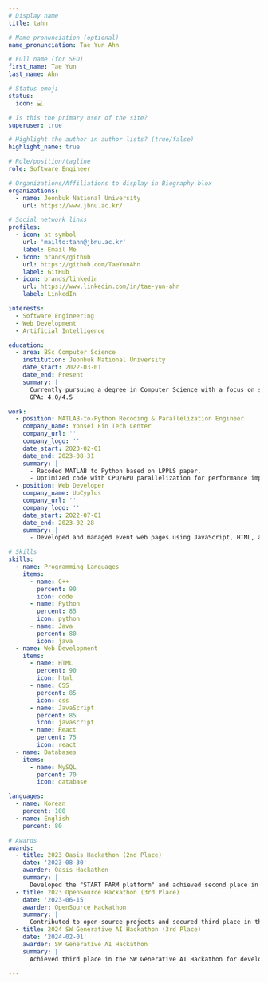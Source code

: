 ```yaml
---
# Display name
title: tahn

# Name pronunciation (optional)
name_pronunciation: Tae Yun Ahn

# Full name (for SEO)
first_name: Tae Yun
last_name: Ahn

# Status emoji
status:
  icon: 💻

# Is this the primary user of the site?
superuser: true

# Highlight the author in author lists? (true/false)
highlight_name: true

# Role/position/tagline
role: Software Engineer

# Organizations/Affiliations to display in Biography blox
organizations:
  - name: Jeonbuk National University
    url: https://www.jbnu.ac.kr/

# Social network links
profiles:
  - icon: at-symbol
    url: 'mailto:tahn@jbnu.ac.kr'
    label: Email Me
  - icon: brands/github
    url: https://github.com/TaeYunAhn
    label: GitHub
  - icon: brands/linkedin
    url: https://www.linkedin.com/in/tae-yun-ahn
    label: LinkedIn

interests:
  - Software Engineering
  - Web Development
  - Artificial Intelligence

education:
  - area: BSc Computer Science
    institution: Jeonbuk National University
    date_start: 2022-03-01
    date_end: Present
    summary: |
      Currently pursuing a degree in Computer Science with a focus on software engineering and AI-related subjects. Actively participating in internships, hackathons, and mentoring activities.
      GPA: 4.0/4.5

work:
  - position: MATLAB-to-Python Recoding & Parallelization Engineer
    company_name: Yonsei Fin Tech Center
    company_url: ''
    company_logo: ''
    date_start: 2023-02-01
    date_end: 2023-08-31
    summary: |
      - Recoded MATLAB to Python based on LPPLS paper.
      - Optimized code with CPU/GPU parallelization for performance improvement.
  - position: Web Developer
    company_name: UpCyplus
    company_url: ''
    company_logo: ''
    date_start: 2022-07-01
    date_end: 2023-02-28
    summary: |
      - Developed and managed event web pages using JavaScript, HTML, and CSS.

# Skills
skills:
  - name: Programming Languages
    items:
      - name: C++
        percent: 90
        icon: code
      - name: Python
        percent: 85
        icon: python
      - name: Java
        percent: 80
        icon: java
  - name: Web Development
    items:
      - name: HTML
        percent: 90
        icon: html
      - name: CSS
        percent: 85
        icon: css
      - name: JavaScript
        percent: 85
        icon: javascript
      - name: React
        percent: 75
        icon: react
  - name: Databases
    items:
      - name: MySQL
        percent: 70
        icon: database

languages:
  - name: Korean
    percent: 100
  - name: English
    percent: 80

# Awards
awards:
  - title: 2023 Oasis Hackathon (2nd Place)
    date: '2023-08-30'
    awarder: Oasis Hackathon
    summary: |
      Developed the "START FARM platform" and achieved second place in the 2023 Oasis Hackathon.
  - title: 2023 OpenSource Hackathon (3rd Place)
    date: '2023-06-15'
    awarder: OpenSource Hackathon
    summary: |
      Contributed to open-source projects and secured third place in the OpenSource Hackathon.
  - title: 2024 SW Generative AI Hackathon (3rd Place)
    date: '2024-02-01'
    awarder: SW Generative AI Hackathon
    summary: |
      Achieved third place in the SW Generative AI Hackathon for developing an innovative AI solution.

---
```

